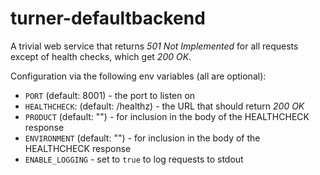 # turner-defaultbackend

A trivial web service that returns _501 Not Implemented_ for all requests except of health checks, which get _200 OK_.

Configuration via the following env variables (all are optional):

* `PORT` (default: 8001) - the port to listen on
* `HEALTHCHECK`: (default: /healthz) - the URL that should return _200 OK_
* `PRODUCT` (default: "") - for inclusion in the body of the HEALTHCHECK response
* `ENVIRONMENT` (default: "") - for inclusion in the body of the HEALTHCHECK response
* `ENABLE_LOGGING` - set to `true` to log requests to stdout
